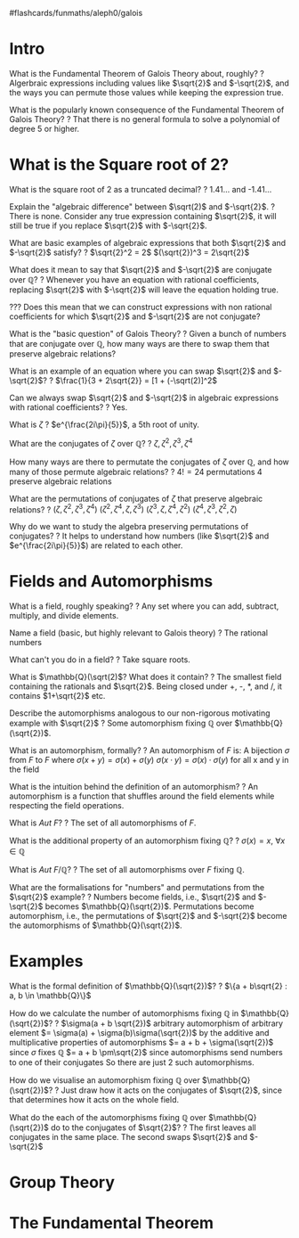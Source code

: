 #flashcards/funmaths/aleph0/galois
# Intro

What is the Fundamental Theorem of Galois Theory about, roughly?
?
Algerbraic expressions including values like $\sqrt{2}$ and $-\sqrt{2}$, and the ways you can permute those values while keeping the expression true.
<!--SR:2022-05-25,16,270-->

What is the popularly known consequence of the Fundamental Theorem of Galois Theory?
?
That there is no general formula to solve a polynomial of degree 5 or higher.
<!--SR:2022-06-26,35,250-->


# What is the Square root of 2?

What is the square root of 2 as a truncated decimal?
?
1.41... and -1.41...
<!--SR:2022-05-27,16,230-->

Explain the "algebraic difference" between $\sqrt(2)$ and $-\sqrt{2}$.
?
There is none. Consider any true expression containing $\sqrt{2}$, it will still be true if you replace $\sqrt{2}$ with  $-\sqrt{2}$.
<!--SR:2022-06-09,24,250-->

What are basic examples of algebraic expressions that both $\sqrt{2}$ and $-\sqrt{2}$ satisfy?
?
$\sqrt{2}^2 = 2$
$(\sqrt{2})^3 = 2\sqrt{2}$
<!--SR:2022-06-08,23,230-->

What does it mean to say that $\sqrt{2}$ and $-\sqrt{2}$ are conjugate over $\mathbb{Q}$?
?
Whenever you have an equation with rational coefficients, replacing $\sqrt{2}$ with $-\sqrt{2}$ will leave the equation holding true.
<!--SR:2022-05-23,10,190-->

??? Does this mean that we can construct expressions with non rational coefficients for which $\sqrt{2}$ and $-\sqrt{2}$ are not conjugate?

What is the "basic question" of Galois Theory?
?
Given a bunch of numbers that are conjugate over $\mathbb{Q}$, how many ways are there to swap them that preserve algebraic relations?
<!--SR:2022-05-30,9,170-->

What is an example of an equation where you can swap $\sqrt{2}$ and $-\sqrt{2}$?
?
$\frac{1}{3 + 2\sqrt{2}} = [1 + (-\sqrt(2)]^2$
<!--SR:2022-06-03,17,190-->

Can we always swap $\sqrt{2}$ and $-\sqrt{2}$ in algebraic expressions with rational coefficients?
?
Yes.
<!--SR:2022-06-02,20,250-->

What is $\zeta$
?
$e^{\frac{2i\pi}{5}}$, a 5th root of unity.
<!--SR:2022-06-01,16,210-->

What are the conjugates of $\zeta$ over $\mathbb{Q}$?
?
$\zeta,\zeta^2,\zeta^3,\zeta^4$
<!--SR:2022-06-17,30,250-->

How many ways are there to permutate the conjugates of $\zeta$ over $\mathbb{Q}$, and how many of those permute algebraic relations?
?
$4! = 24$ permutations
$4$ preserve algebraic relations
<!--SR:2022-06-20,31,250-->

What are the permutations of conjugates of $\zeta$ that preserve algebraic relations?
?
$(\zeta,\zeta^2,\zeta^3,\zeta^4)$
$(\zeta^2,\zeta^4,\zeta,\zeta^3)$
$(\zeta^3,\zeta,\zeta^4,\zeta^2)$
$(\zeta^4,\zeta^3,\zeta^2,\zeta)$
<!--SR:2022-05-25,15,250-->

Why do we want to study the algebra preserving permutations of conjugates?
?
It helps to understand how numbers (like $\sqrt{2}$ and $e^{\frac{2i\pi}{5}}$) are related to each other.
<!--SR:2022-06-07,22,230-->

# Fields and Automorphisms

What is a field, roughly speaking?
?
Any set where you can add, subtract, multiply, and divide elements.
<!--SR:2022-05-30,18,250-->

Name a field (basic, but highly relevant to Galois theory)
?
The rational numbers
<!--SR:2022-06-12,27,250-->

What can't you do in a field?
?
Take square roots.
<!--SR:2022-06-20,33,250-->

What is $\mathbb{Q}(\sqrt(2)$? What does it contain?
?
The smallest field containing the rationals and $\sqrt{2}$.
Being closed under +, -, \*, and /, it contains $1+\sqrt{2}$ etc.
<!--SR:2022-06-13,27,250-->

Describe the automorphisms analogous to our non-rigorous motivating example with $\sqrt{2}$
?
Some automorphism fixing $\mathbb{Q}$ over $\mathbb{Q}(\sqrt{2})$.
<!--SR:2022-06-06,19,210-->

What is an automorphism, formally?
?
An automorphism of $F$ is:
A bijection $\sigma$ from $F$ to $F$ where
$\sigma(x + y) = \sigma(x) + \sigma(y)$
$\sigma(x\cdot y) = \sigma(x)\cdot\sigma(y)$
for all x and y in the field
<!--SR:2022-05-31,15,210-->

What is the intuition behind the definition of an automorphism?
?
An automorphism is a function that shuffles around the field elements while respecting the field operations.
<!--SR:2022-05-31,18,230-->

What is $Aut\ F$?
?
The set of all automorphisms of $F$.
<!--SR:2022-05-26,15,250-->

What is the additional property of an automorphism fixing $\mathbb{Q}$?
?
$\sigma(x) = x,\ \forall x \in \mathbb{Q}$
<!--SR:2022-06-11,26,250-->

What is $Aut\ F/\mathbb{Q}$?
?
The set of all automorphisms over $F$ fixing $\mathbb{Q}$.
<!--SR:2022-06-14,28,250-->

What are the formalisations for "numbers" and permutations from the $\sqrt{2}$  example?
?
Numbers become fields, i.e., $\sqrt{2}$ and $-\sqrt{2}$ becomes $\mathbb{Q}(\sqrt{2})$.
Permutations become automorphism, i.e., the permutations of $\sqrt{2}$ and $-\sqrt{2}$ become the automorphisms of $\mathbb{Q}(\sqrt{2})$.
<!--SR:2022-05-26,16,250-->


# Examples

What is the formal definition of $\mathbb{Q}(\sqrt{2})$?
?
$\{a + b\sqrt{2} : a, b \in \mathbb{Q}\}$
<!--SR:2022-06-10,25,250-->

How do we calculate the number of automorphisms fixing $\mathbb{Q}$ in $\mathbb{Q}(\sqrt{2})$?
?
$\sigma(a + b \sqrt{2})$ arbitrary automorphism of arbitrary element
$= \sigma(a) + \sigma(b)\sigma(\sqrt{2})$ by the additive and multiplicative properties of automorphisms
$= a + b + \sigma(\sqrt{2})$ since $\sigma$ fixes $\mathbb{Q}$
$= a + b \pm\sqrt{2}$ since automorphisms send numbers to one of their conjugates
So there are just 2 such automorphisms.
<!--SR:2022-05-25,4,250-->

How do we visualise an automorphism fixing $\mathbb{Q}$ over $\mathbb{Q}(\sqrt{2})$?
?
Just draw how it acts on the conjugates of $\sqrt{2}$, since that determines how it acts on the whole field.
<!--SR:2022-05-25,4,250-->

What do the each of the automorphisms fixing $\mathbb{Q}$ over $\mathbb{Q}(\sqrt{2})$ do to the conjugates of $\sqrt{2}$?
?
The first leaves all conjugates in the same place.
The second swaps $\sqrt{2}$ and $-\sqrt{2}$
<!--SR:2022-05-25,4,250-->

# Group Theory

# The Fundamental Theorem